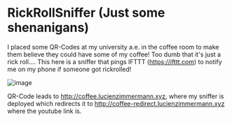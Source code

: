 # RickRollSniffer (Just some shenanigans)

I placed some QR-Codes at my university a.e. in the coffee room to make them believe they could have some of my coffee!
Too dumb that it's just a rick roll.... This here is a sniffer that pings IFTTT (https://ifttt.com) to notify me on my phone if someone got rickrolled!

![image](https://user-images.githubusercontent.com/28627408/138962183-c76aa933-078d-429e-a9bb-9d3f3b772c78.png)

QR-Code leads to http://coffee.lucienzimmermann.xyz, where my sniffer is deployed which redirects it to http://coffee-redirect.lucienzimmermann.xyz where the youtube link is.
